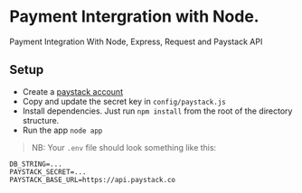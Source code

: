 # Payment Intergration with Node.
Payment Integration With Node, Express, Request and Paystack API

## Setup

* Create a <a href='https://dashboard.paystack.com/#/signup'>paystack account</a>
* Copy and update the secret key in `config/paystack.js`
* Install dependencies. Just run
<code>npm install</code>
from the root of the directory structure.
* Run the app
<code>node app</code>

> NB: Your `.env` file should look something like this:
```
DB_STRING=...
PAYSTACK_SECRET=...
PAYSTACK_BASE_URL=https://api.paystack.co
```


